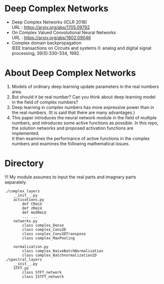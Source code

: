 # Deep Complex Networks  
- Deep Complex Networks (ICLR 2018)  
  URL : https://arxiv.org/abs/1705.09792  
- On Complex Valued Convolutional Neural Networks  
  URL : https://arxiv.org/abs/1602.09046  
- Complex domain backpropagation  
  IEEE transactions on Circuits and systems II: analog and digital signal processing, 39(5):330–334, 1992.  
#
# About Deep Complex Networks
1. Models of ordinary deep learning update parameters in the real numbers area.
2. But should it be real number? Can you think about deep learning model in the field of complex numbers?
3. Deep learning in complex numbers has more expressive power than in the real numbers. (It is said that there are many advantages.)
4. This paper introduces the neural network module in the field of multiple numbers, and introduces some active functions as possible.
In this repo, the solution networks and proposed activation functions are implemented.  
It then examines the performance of active functions in the complex numbers and examines the following mathematical issues.  
#
# Directory  
!!!  My module assumes to input the real parts and imagnary parts separately.  
```
./complex_layers
    __init__.py
    activations.py
        def CReLU
        def zReLU
        def modReLU
        ... ...
    networks.py
        class complex_Dense
        class complex_Conv2D
        class conplex_Conv2DTranspose
        class complex_MaxPooling

    normalization.py
        class complex_NaiveBatchNormalization
        class complex_Batchnormalization2D
./spectral_layers
    __init__.py
    STFT.py
        class STFT_network
        class ISTFT_network
```